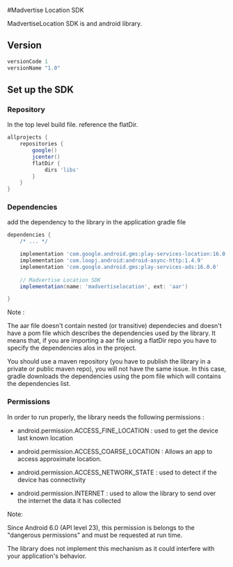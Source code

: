 #Madvertise Location SDK

MadvertiseLocation SDK is and android library.

## Version

```groovy
versionCode 1
versionName "1.0" 
```

## Set up the SDK

### Repository
In the top level build file. reference the flatDir. 

```groovy
allprojects {
    repositories {
        google()
        jcenter()
        flatDir {
            dirs 'libs'
        }
    }
}
```

### Dependencies
add the dependency to the library in the application gradle file

```groovy
dependencies {
    /* ... */

	implementation 'com.google.android.gms:play-services-location:16.0.0'
	implementation 'com.loopj.android:android-async-http:1.4.9'
	implementation 'com.google.android.gms:play-services-ads:16.0.0'
    
    // Madvertise Location SDK
    implementation(name: 'madvertiselocation', ext: 'aar')

}
```

Note : 

 The aar file doesn't contain nested (or transitive) dependecies and doesn't have a pom file which describes the dependencies used by the library.
 It means that, if you are importing a aar file using a flatDir repo you have to specify the dependencies alos in the project.
 
 You should use a maven repository (you have to publish the library in a private or public maven repo), you will not have the same issue.
In this case, gradle downloads the dependencies using the pom file which will contains the dependencies list.


### Permissions
In order to run properly, the library needs the following permissions : 

* android.permission.ACCESS\_FINE_LOCATION : used to get the device last known location

* android.permission.ACCESS\_COARSE_LOCATION : Allows an app to access approximate location.

* android.permission.ACCESS\_NETWORK_STATE : used to detect if the device has connectivity

* android.permission.INTERNET : used to allow the library to send over the internet the data it has collected


Note:

Since Android 6.0 (API level 23), this permission is belongs to the "dangerous permissions" and must be requested at run time.

The library does not implement this mechanism as it could interfere with your application's behavior.